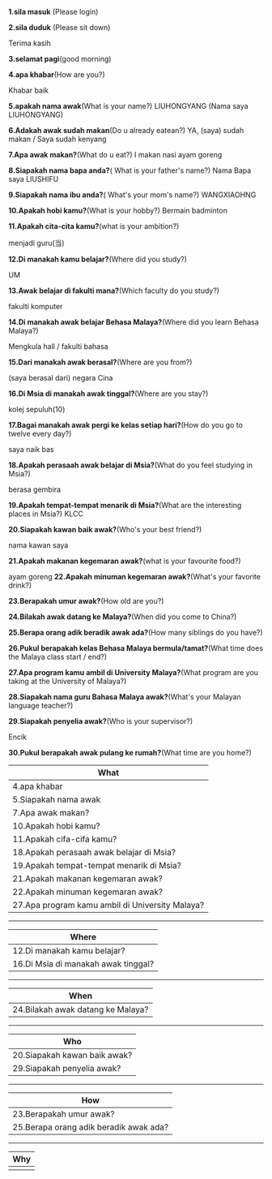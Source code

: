 **1.sila masuk** (Please login)


**2.sila duduk** (Please sit down)

Terima kasih

**3.selamat pagi**(good morning)

**4.apa khabar**(How are you?)

Khabar baik

**5.apakah nama awak**(What is your name?)
LIUHONGYANG (Nama saya LIUHONGYANG)

**6.Adakah awak sudah makan**(Do u already eatean?)
YA, (saya) sudah makan  / Saya sudah kenyang

**7.Apa awak makan?**(What do u eat?)
I makan nasi ayam goreng

**8.Siapakah nama bapa anda?**(
What is your father's name?)
Nama Bapa saya LIUSHIFU

**9.Siapakah nama ibu anda?**(
What's your mom's name?)
WANGXIAOHNG

**10.Apakah hobi kamu?**(What is your hobby?)
Bermain badminton






**11.Apakah cita-cita kamu?**(what is your ambition?)

menjadi guru(当)


**12.Di manakah kamu belajar?**(Where did you study?)

UM

**13.Awak belajar di fakulti mana?**(Which faculty do you study?)

fakulti komputer

**14.Di manakah awak belajar Behasa Malaya?**(Where did you learn Behasa Malaya?)

Mengkula hall  /  fakulti bahasa

**15.Dari manakah awak berasal?**(Where are you from?)

(saya berasal dari) negara Cina

**16.Di Msia di manakah awak tinggal?**(Where are you stay?)

kolej sepuluh(10)


**17.Bagai manakah awak pergi ke kelas setiap hari?**(How do you go to twelve every day?)


saya naik bas

**18.Apakah perasaah awak belajar di Msia?**(What do you feel studying in Msia?)

berasa gembira

**19.Apakah tempat-tempat menarik di Msia?**(What are the interesting places in Msia?)
KLCC

**20.Siapakah kawan baik awak?**(Who's your best friend?)


nama kawan saya 








**21.Apakah makanan kegemaran awak?**(what is your favourite food?)

ayam goreng
**22.Apakah minuman kegemaran awak?**(What's your favorite drink?)


**23.Berapakah umur awak?**(How old are you?)

**24.Bilakah awak datang ke Malaya?**(When did you come to China?)

**25.Berapa orang adik beradik awak ada?**(How many siblings do you have?)

**26.Pukul berapakah kelas Behasa Malaya bermula/tamat?**(What time does the Malaya class start / end?)

**27.Apa program kamu ambil di University Malaya?**(What program are you taking at the University of Malaya?)

**28.Siapakah nama guru Bahasa Malaya awak?**(What's your Malayan language teacher?)

**29.Siapakah penyelia awak?**(Who is your supervisor?)

Encik 

**30.Pukul berapakah awak pulang ke rumah?**(What time are you home?)


|   What |
|   ---- |
|   4.apa khabar     |
|5.Siapakah nama awak|
|   7.Apa awak makan?     |
|   10.Apakah hobi kamu?     |
|   11.Apakah cifa-cifa kamu?   |
|18.Apakah perasaah awak belajar di Msia?|
|19.Apakah tempat-tempat menarik di Msia?|
|21.Apakah makanan kegemaran awak?|
|22.Apakah minuman kegemaran awak?|
|27.Apa program kamu ambil di University Malaya?|

***

|Where|
|-----|
|12.Di manakah kamu belajar?|
|16.Di Msia di manakah awak tinggal?|

***
|When|
|---|
|24.Bilakah awak datang ke Malaya?|


***
|Who|
|---|
|20.Siapakah kawan baik awak?|
|29.Siapakah penyelia awak?|

***
|How|
|---|
|23.Berapakah umur awak?|
|25.Berapa orang adik beradik awak ada?|


***

|Why|
|---|
||

